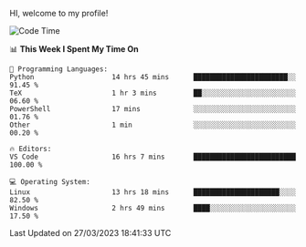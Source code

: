 HI, welcome to my profile!
<!--START_SECTION:waka-->
![Code Time](http://img.shields.io/badge/Code%20Time-661%20hrs%2048%20mins-blue)

📊 **This Week I Spent My Time On** 

```text
💬 Programming Languages: 
Python                   14 hrs 45 mins      ███████████████████████░░   91.45 % 
TeX                      1 hr 3 mins         ██░░░░░░░░░░░░░░░░░░░░░░░   06.60 % 
PowerShell               17 mins             ░░░░░░░░░░░░░░░░░░░░░░░░░   01.76 % 
Other                    1 min               ░░░░░░░░░░░░░░░░░░░░░░░░░   00.20 % 

🔥 Editors: 
VS Code                  16 hrs 7 mins       █████████████████████████   100.00 % 

💻 Operating System: 
Linux                    13 hrs 18 mins      █████████████████████░░░░   82.50 % 
Windows                  2 hrs 49 mins       ████░░░░░░░░░░░░░░░░░░░░░   17.50 % 
```


 Last Updated on 27/03/2023 18:41:33 UTC
<!--END_SECTION:waka-->
